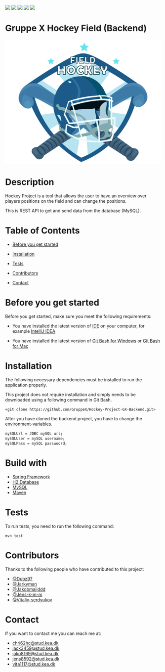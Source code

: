 ![](https://img.shields.io/github/repo-size/GruppeX/Hockey-Project-GX-Backend)
![](https://img.shields.io/github/contributors/GruppeX/Hockey-Project-GX-Backend)
![](https://img.shields.io/github/stars/GruppeX/Hockey-Project-GX-Backend)
![](https://img.shields.io/github/forks/GruppeX/Hockey-Project-GX-Backend)
![](https://img.shields.io/github/issues/GruppeX/Hockey-Project-GX-Backend)

# Gruppe X Hockey Field (Backend)

![](Field-Hockey-logo.png)

# Description

Hockey Project is a tool that allows the user to have an overview over players positions on the field and can change the
positions.

This is REST API to get and send data from the database (MySQL).

# Table of Contents

* [Before you get started](#Before-you-get-started)

* [Installation](#installation)

* [Tests](#tests)

* [Contributors](#contributors)

* [Contact](#contact)

# Before you get started

Before you get started, make sure you meet the following requirements:

- You have installed the latest version of [IDE](https://en.wikipedia.org/wiki/Integrated_development_environment) on
  your computer, for example [IntelliJ IDEA](https://www.jetbrains.com/idea/)

- You have installed the latest version of [Git Bash for Windows](https://gitforwindows.org)
  or [Git Bash for Mac](https://downloads.digitaltrends.com/git/mac)

# Installation

The following necessary dependencies must be installed to run the application properly.

This project does not require installation and simply needs to be downloaded using a following command in Git Bash.

```
<git clone https://github.com/GruppeX/Hockey-Project-GX-Backend.git>
```

After you have cloned the backend project, you have to change the environment-variables.

```
mySQLUrl = JDBC mySQL url;
mySQLUser = mySQL username;
mySQLPass = mySQL passwoord;
```

# Build with

* [Spring Framework](https://spring.io/projects/spring-framework)
* [H2 Database](https://www.h2database.com/html/main.html)
* [MySQL](https://www.mysql.com/)
* [Maven](https://maven.apache.org/)

# Tests

To run tests, you need to run the following command:

```
mvn test
```

# Contributors

Thanks to the following people who have contributed to this project:

- [@Dubz97](https://github.com/Dubz97)
- [@Jarkyman](https://github.com/Jarkyman)
- [@Jakobmajiddd](https://github.com/jakobmajiddd)
- [@Jens-k-m-m](https://github.com/jens-k-m-m)
- [@Vitaliy-serdyukov](https://github.com/vitaliy-serdyukov)

# Contact

If you want to contact me you can reach me at:

- [chri62hc@stud.kea.dk](mailto:chri62hc@stud.kea.dk)
- [jack3459@stud.kea.dk](mailto:jack3459@stud.kea.dk)
- [jako8169@stud.kea.dk](mailto:jako8169@stud.kea.dk)
- [jens8592@stud.kea.dk](mailto:jens8592@stud.kea.dk)
- [vita1117@stud.kea.dk](mailto:vita1117@stud.kea.dk)
